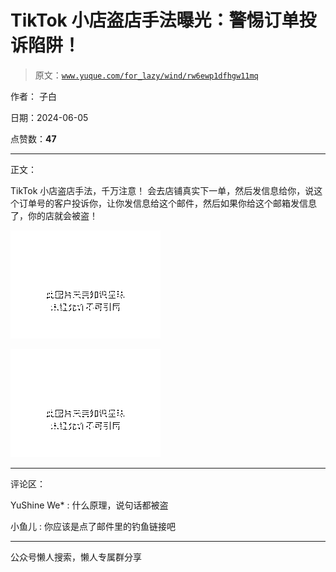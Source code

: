 # TikTok 小店盗店手法曝光：警惕订单投诉陷阱！

> 原文：[`www.yuque.com/for_lazy/wind/rw6ewp1dfhgw11mq`](https://www.yuque.com/for_lazy/wind/rw6ewp1dfhgw11mq)

作者： 子白

日期：2024-06-05

点赞数：**47**

* * *

正文：

TikTok 小店盗店手法，千万注意！
会去店铺真实下一单，然后发信息给你，说这个订单号的客户投诉你，让你发信息给这个邮件，然后如果你给这个邮箱发信息了，你的店就会被盗！

![](img/35e49ab597a691f152f3372875cc4540.png)

![](img/1a656f6af19fcc92dcd7ac65274f3f42.png)

* * *

评论区：

YuShine We* : 什么原理，说句话都被盗

小鱼儿 : 你应该是点了邮件里的钓鱼链接吧

* * *

公众号懒人搜索，懒人专属群分享